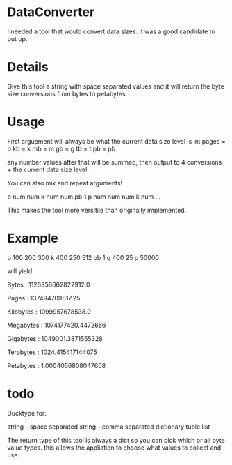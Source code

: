 # DataConverter
I needed a tool that would convert data sizes.  It was a good candidate to put up.

# Details

Give this tool a string with space separated values and it will return the byte size conversions from bytes to petabytes.

# Usage

First arguement will always be what the current data size level is in:
    pages = p
    kb = k
    mb = m
    gb = g
    tb = t
    pb = pb
    
 any number values after that will be summed, then output to 4 conversions + the current data size level. 

 You can also mix and repeat arguments!  
 
 p num num k num num pb 1 p num num num k num ...

 This makes the tool more versitile than originally implemented. 
 
# Example
 
 p 100 200 300 k 400 250 512 pb 1 g 400 25 p 50000

 will yield:


Bytes : 1126356662822912.0

Pages : 137494709817.25

Kilobytes : 1099957678538.0

Megabytes : 1074177420.4472656

Gigabytes : 1049001.3871555328

Terabytes : 1024.415417144075

Petabytes : 1.0004056808047608


# todo

Ducktype for:

string - space separated
string - comma separated
dictionary
tuple
list

The return type of this tool is always a dict so you can pick which or all byte value types.
this allows the appliation to choose what values to collect and use.


 



